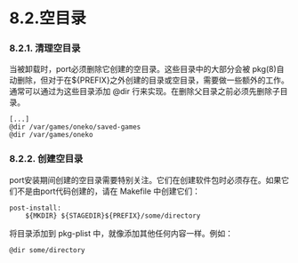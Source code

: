 # 8.2.空目录

### 8.2.1. 清理空目录

当被卸载时，port必须删除它创建的空目录。这些目录中的大部分会被 pkg(8)自动删除，但对于在${PREFIX}之外创建的目录或空目录，需要做一些额外的工作。通常可以通过为这些目录添加 @dir 行来实现。在删除父目录之前必须先删除子目录。

```
[...]
@dir /var/games/oneko/saved-games
@dir /var/games/oneko
```

### 8.2.2. 创建空目录

port安装期间创建的空目录需要特别关注。它们在创建软件包时必须存在。如果它们不是由port代码创建的，请在 Makefile 中创建它们：

```
post-install:
	${MKDIR} ${STAGEDIR}${PREFIX}/some/directory
```

将目录添加到 pkg-plist 中，就像添加其他任何内容一样。例如：

```
@dir some/directory
```

